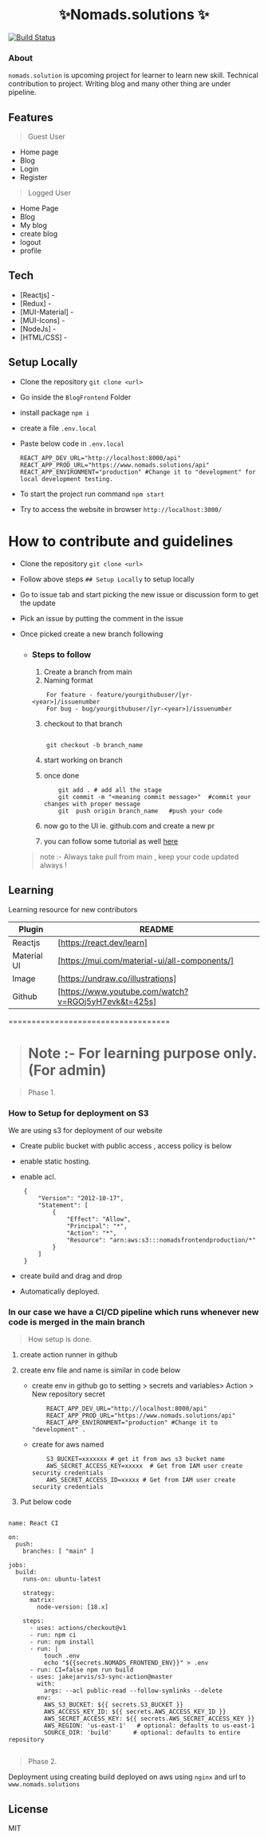 <h1 align="center"> ✨Nomads.solutions ✨ </h1>

[![Build Status](https://travis-ci.org/joemccann/dillinger.svg?branch=master)](https://travis-ci.org/joemccann/dillinger)

### About
```nomads.solution``` is upcoming project for learner to learn new skill. Technical contribution to project. Writing blog and many other thing are under pipeline.

## Features

> Guest User
- Home page 
- Blog 
- Login
- Register

> Logged User
- Home Page
- Blog
- My blog
- create blog
- logout
- profile


## Tech

- [Reactjs] - 
- [Redux] - 
- [MUI-Material] -
- [MUI-Icons] - 
- [NodeJs] -
- [HTML/CSS] - 


## Setup Locally
- Clone the repository ``` git clone <url> ```
- Go inside the ```BlogFrontend``` Folder
- install package ```npm i ```
- create a file ``` .env.local ```
- Paste below code in ```.env.local ```

    ```
    REACT_APP_DEV_URL="http://localhost:8000/api"
    REACT_APP_PROD_URL="https://www.nomads.solutions/api"
    REACT_APP_ENVIRONMENT="production" #Change it to "development" for local development testing.
    ```
- To start the project run command ```npm start```
- Try to access the website in browser ```http://localhost:3000/```

# How to contribute and guidelines
- Clone the repository ``` git clone <url> ```
- Follow above steps ``` ## Setup Locally ``` to setup locally 
- Go to issue tab and start picking the new issue or discussion form to get the update
- Pick an issue by putting the comment in the issue
- Once picked create a new branch following 

    - ### Steps to follow 
        1. Create a branch from main
        2. Naming format

        ```
            For feature - feature/yourgithubuser/[yr-<year>]/issuenumber
            For bug - bug/yourgithubuser/[yr-<year>]/issuenumber

        ```

        3. checkout to that branch
        ```

            git checkout -b branch_name 

        ```

        4. start working on branch

        5. once done 
            ```
                git add . # add all the stage
                git commit -m "<meaning commit message>"  #commit your changes with proper message
                git  push origin branch_name   #push your code

            ```
        6. now go to the UI ie. github.com and create a new pr 
        7. you can follow some tutorial as well [here](https://www.youtube.com/watch?v=8lGpZkjnkt4)

  > note :- Always take pull from main , keep your code updated always ! 

## Learning

Learning resource for new contributors 

| Plugin | README |
| ------ | ------ |
| Reactjs | [https://react.dev/learn] |
| Material UI | [https://mui.com/material-ui/all-components/] |
| Image | [https://undraw.co/illustrations] |
| Github | [https://www.youtube.com/watch?v=RGOj5yH7evk&t=425s]


===================================

> # Note :- For learning purpose only.(For admin)

> Phase 1. 

### How to Setup for deployment on S3 

We are using s3 for deployment of our website 
- Create public bucket with public access , access policy is below
- enable static hosting.
- enable acl.

   ```
    {
        "Version": "2012-10-17",
        "Statement": [
            {
                "Effect": "Allow",
                "Principal": "*",
                "Action": "*",
                "Resource": "arn:aws:s3:::nomadsfrontendproduction/*"
            }
        ]
    }

   ```
- create build and drag and drop
- Automatically deployed.

### In our case we have a CI/CD pipeline which runs whenever new code is merged in the main branch

> How setup is done. 
 
1. create action runner in github
2. create env file and name is similar in code below 
    - create env in github  go to setting >  secrets and variables> Action > New repository secret 

        ```
            REACT_APP_DEV_URL="http://localhost:8000/api"
            REACT_APP_PROD_URL="https://www.nomads.solutions/api"
            REACT_APP_ENVIRONMENT="production" #Change it to "development" .

        ```
   - create for aws named
        ```
            S3_BUCKET=xxxxxxx # get it from aws s3 bucket name
            AWS_SECRET_ACCESS_KEY=xxxxx  # Get from IAM user create security credentials
            AWS_SECRET_ACCESS_ID=xxxxx # Get from IAM user create security credentials

        ```

3. Put below code 

```

name: React CI

on:
  push:
    branches: [ "main" ]

jobs:
  build:
    runs-on: ubuntu-latest

    strategy:
      matrix:
        node-version: [18.x]
    
    steps:
      - uses: actions/checkout@v1
      - run: npm ci
      - run: npm install
      - run: |
          touch .env
          echo "${{secrets.NOMADS_FRONTEND_ENV}}" > .env
      - run: CI=false npm run build
      - uses: jakejarvis/s3-sync-action@master
        with:
          args: --acl public-read --follow-symlinks --delete
        env: 
          AWS_S3_BUCKET: ${{ secrets.S3_BUCKET }}
          AWS_ACCESS_KEY_ID: ${{ secrets.AWS_ACCESS_KEY_ID }}
          AWS_SECRET_ACCESS_KEY: ${{ secrets.AWS_SECRET_ACCESS_KEY }}
          AWS_REGION: 'us-east-1'   # optional: defaults to us-east-1
          SOURCE_DIR: 'build'      # optional: defaults to entire repository


```

> Phase 2.

Deployment using creating build deployed on aws using ```nginx```  and url to ```www.nomads.solutions```


## License
MIT
